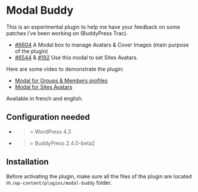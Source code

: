 Modal Buddy
===========

This is an experimental plugin to help me have your feedback on some patches i've been working on (BuddyPress Trac).
- [#6604](https://buddypress.trac.wordpress.org/ticket/6604) A Modal box to manage Avatars & Cover Images (main purpose of the plugin)
- [#6544](https://buddypress.trac.wordpress.org/ticket/6544) & [#192](https://buddypress.trac.wordpress.org/ticket/192) Use this modal to set Sites Avatars.

Here are some video to demonstrate the plugin:
- [Modal for Groups & Members profiles](https://vimeo.com/138356216)
- [Modal for Sites Avatars](https://vimeo.com/143306220)

Available in french and english.

Configuration needed
--------------------

+ >= WordPress 4.3
+ >= BuddyPress 2.4.0-beta2

Installation
------------

Before activating the plugin, make sure all the files of the plugin are located in `/wp-content/plugins/modal-buddy` folder.
